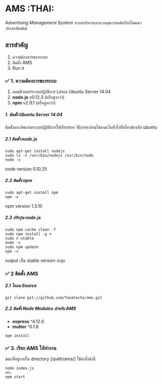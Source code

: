 # AMS :THAI:
###### Advertising Management System ระบบบริหารและควบคุมการผลิตป้ายโฆษณาประชาสัมพันธ์


## สารสำคัญ
1. ความต้องการของระบบ
2. ติดตั้ง AMS
3. Run it

### :white_check_mark: 1. ความต้องการของระบบ
1. คอมพิวเตอร์ระบบปฏิบัติการ Linux Ubuntu Server 14.04
2. **node.js** v0.12.3 (หรือสูงกว่า)
3. **npm** v2.9.1 (หรือสูงกว่า)

##### 1. ติดตั้ง **Ubuntu Server 14.04**
ติดตั้งและอัพเกรดระบบปฏิบัติการให้เรียบร้อย วิธีการหาอ่านได้ตามเว็บทั่วไปที่เกี่ยวข้องกับ ubuntu

##### 2.1 ติดตั้ง **node.js**
```shell
sudo apt-get install nodejs
sudo ls -n /usr/bin/nodejs /usr/bin/node
node -v
```
node version 0.10.25

##### 2.2 ติดตั้ง **npm**
```shell
sudo apt-get install npm
npm -v
```
npm version 1.3.10

##### 2.3 ปรับรุ่น **node.js**
```shell
sudo npm cache clean -f
sudo npm install -g n
sudo n stable
node -v
sudo npm update
npm -v
```
output เป็น stable version ล่าสุด

### :white_check_mark: 2 ติดตั้ง AMS
##### 2.1 โคลน Source
```shell
git clone git://github.com/Yanatecho/ams.git
```
##### 2.2 ติดตั้ง Node Modules สำหรับ AMS
- **express** ^4.12.0
- **multer** ^0.1.8

```shell
npm install
```
### :white_check_mark: 3. เรียก AMS ให้ทำงาน
ขณะที่อยู่ภายใน directory [/path/ams/] ใช้คำสั่งดังนี้
```shell
node index.js
หรือ
npm start
```
